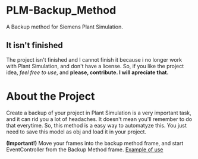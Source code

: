 # PLM-Backup_Method
A Backup method for Siemens Plant Simulation.

## It isn't finished
The project isn't finished and I cannot finish it because i no longer work with Plant Simulation, and don't have a license.
So, if you like the project idea, *feel free to use*, and **please, contribute. I will apreciate that.**

# About the Project
Create a backup of your project in Plant Simulation is a very important task, and it can rid you a lot of headaches.
It doesn't mean you'll remember to do that everytime. So, this method is a easy way to automatyze this.
You just need to save this model as obj and load it in your project.

**(Important!)** Move your frames into the backup method frame, and start EventController from the Backup Method frame.
[Example of use](plm_LI.jpg)
